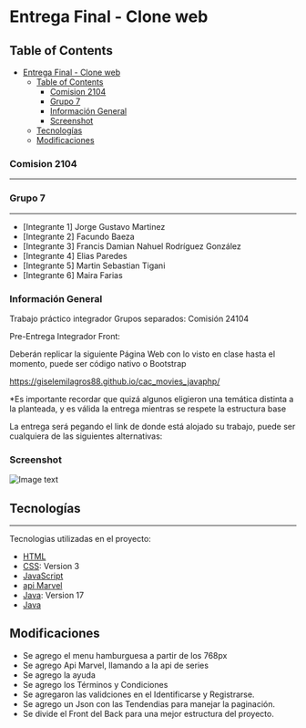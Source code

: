 # Entrega Final - Clone web

## Table of Contents
- [Entrega Final - Clone web](#entrega-final---clone-web)
  - [Table of Contents](#table-of-contents)
    - [Comision 2104](#comision-2104)
    - [Grupo 7](#grupo-7)
    - [Información General](#información-general)
    - [Screenshot](#screenshot)
  - [Tecnologías](#tecnologías)
  - [Modificaciones](#modificaciones)

### Comision 2104
***
### Grupo 7
***
* [Integrante 1] Jorge Gustavo Martinez
* [Integrante 2] Facundo Baeza
* [Integrante 3] Francis Damian Nahuel Rodríguez González
* [Integrante 4] Elias Paredes
* [Integrante 5] Martin Sebastian Tigani
* [Integrante 6] Maira Farias

### Información General

Trabajo práctico integrador
Grupos separados: Comisión 24104

Pre-Entrega Integrador Front:

Deberán replicar la siguiente Página Web con lo visto en clase hasta el momento, puede ser código nativo o Bootstrap

https://giselemilagros88.github.io/cac_movies_javaphp/

*Es importante recordar que quizá algunos eligieron una temática distinta a la planteada, y es válida la entrega mientras se respete la estructura base

La entrega será pegando el link de donde está alojado su trabajo, puede ser cualquiera de las siguientes alternativas: 



### Screenshot
![Image text](https://www.tnlcomputer.com.ar/imagenPortada.png)

## Tecnologías
***
Tecnologias utilizadas en el proyecto:
* [HTML](https://developer.mozilla.org/es/docs/Web/HTML)
* [CSS](https://developer.mozilla.org/es/docs/Web/CSS): Version 3
* [JavaScript](https://developer.mozilla.org/es/docs/Web/JavaScript)
* [api Marvel](https://developer.marvel.com/docs)
* [Java](https://www.oracle.com/ar/java/technologies/downloads/#java17): Version 17 
* [Java](https://docs.oracle.com/en/)


## Modificaciones
* Se agrego el menu hamburguesa a partir de los 768px
* Se agrego Api Marvel, llamando a la api de series
* Se agrego la ayuda
* Se agrego los Términos y Condiciones
* Se agregaron las validciones en el Identificarse y Registrarse.
* Se agrego un Json con las Tendendias para manejar la paginación.
* Se divide el Front del Back para una mejor estructura del proyecto. 